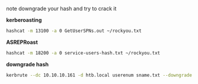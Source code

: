 
 note downgrade your hash and try to crack it

**kerberoasting**

```bash
hashcat -m 13100 -a 0 GetUserSPNs.out ~/rockyou.txt
```

**ASREPRoast**

```bash
hashcat -m 18200 -a 0 service-users-hash.txt ~/rockyou.txt
```
**downgrade hash**

```sh
kerbrute --dc 10.10.10.161 -d htb.local userenum sname.txt --downgrade
```
